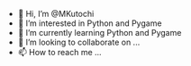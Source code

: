 - 👋 Hi, I’m @MKutochi
- 👀 I’m interested in Python and Pygame
- 🌱 I’m currently learning Python and Pygame
- 💞️ I’m looking to collaborate on ...
- 📫 How to reach me ...

<!---
MKutochi/MKutochi is a ✨ special ✨ repository because its `README.md` (this file) appears on your GitHub profile.
You can click the Preview link to take a look at your changes.
--->
